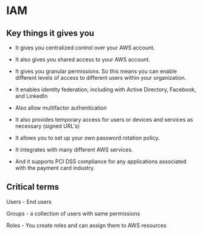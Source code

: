 # IAM 

## Key things it gives you

- It gives you centralized control over your AWS account.
- It also gives you shared access to your AWS account.
- It gives you granular permissions. So this means you can enable different levels of access
to different users within your organization.
- It enables identity federation, including with Active Directory, Facebook, and LinkedIn

- Also allow multifactor authentication

- It also provides temporary access for users
  or devices and services as necessary (signed URL's)
  
 - It allows you to set up your own password rotation policy.
 - It integrates with many different AWS services.
 - And it supports PCI DSS compliance for any applications
  associated with the payment card industry.
  
## Critical terms

Users - End users

Groups - a collection of users with same permissions

Roles - You create roles and can assign them to AWS resources
  
  
